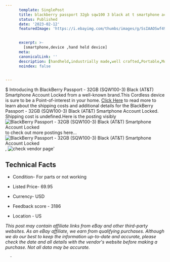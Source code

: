 ```yaml
---
      template: SinglePost
      title: blackberry passport 32gb sqw100 3 black at t smartphone account locked
      status: Published
      date: '2023-02-12'
      featuredImage: 'https://i.ebayimg.com/thumbs/images/g/SsIAAOSwf49iL4n-/s-l225.jpg'
       

      excerpt: >-
        [smartphone,device ,hand held device]
      meta:
      canonicalLink: ''
      description: [handheld,industrially made,well crafted,Portable,Mobile,Compact,Convenient,Lightweight,Maneuverable,Man-portable,Miniature,Carriable,Hand-held,Light,Holdable,Transportable,Mobile device,Pocket-sized,On-the-go,Wireless,Cordless,Compact size,Convenient size, smartphone,device ,hand held device]
      noindex: false
      

---
```

$
      Introducing th BlackBerry Passport - 32GB (SQW100-3) Black (AT&T) Smartphone Account Locked from a well-known brand.This Cordless device  is sure to be a Point-of-interest in your home. [Click Here](https://www.ebay.com/itm/144473246677?hash=item21a346cbd5%3Ag%3ASsIAAOSwf49iL4n-&mkevt=1&mkcid=1&mkrid=711-53200-19255-0&campid=%253CePNCampaignId%253E&customid=%253CreferenceId%253E&toolid=10049) to read more to learn about the shipping costs and additional details for the BlackBerry Passport - 32GB (SQW100-3) Black (AT&T) Smartphone Account Locked. Shipping cost is undefined.Here is the posting visibly ![BlackBerry Passport - 32GB (SQW100-3) Black (AT&T) Smartphone Account Locked](https://i.ebayimg.com/thumbs/images/g/SsIAAOSwf49iL4n-/s-l225.jpg) to check out more postings here... ![BlackBerry Passport - 32GB (SQW100-3) Black (AT&T) Smartphone Account Locked](https://i.ebayimg.com/images/g/SsIAAOSwf49iL4n-/s-l1600.jpg), ![check vendor page](https://origin-galleryplus.ebayimg.com/ws/web/144473246677_2_0_1/225x225.jpg,https://origin-galleryplus.ebayimg.com/ws/web/144473246677_3_0_1/225x225.jpg,https://origin-galleryplus.ebayimg.com/ws/web/144473246677_4_0_1/225x225.jpg,https://origin-galleryplus.ebayimg.com/ws/web/144473246677_5_0_1/225x225.jpg,https://origin-galleryplus.ebayimg.com/ws/web/144473246677_6_0_1/225x225.jpg,https://origin-galleryplus.ebayimg.com/ws/web/144473246677_7_0_1/225x225.jpg)'

      

 ## Technical Facts 



     
      

 - Condition- For parts or not working 


      

 - Listed Price- 69.95 


      

 - Currency- USD 


      

 - Feedback score - 3186 


      

 - Location - US 


      
      

 *_This post may contain affiliate links from eBay and other third-party websites. As an eBay affiliate, we earn from qualifying purchases. Although we do our best to keep the information up-to-date and accurate, please check the date and all details with the vendor's website before making a purchase. Not all data may be accurate._*




      -
